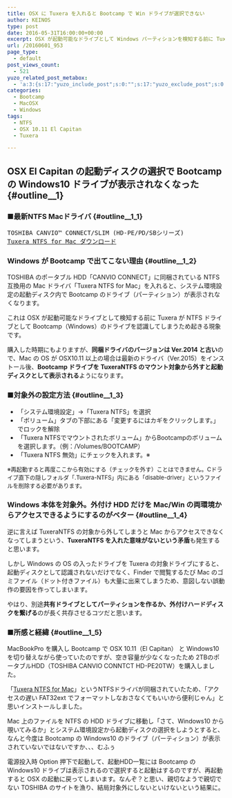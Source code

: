 ```yaml
---
title: OSX に Tuxera を入れると Bootcamp で Win ドライブが選択できない
author: KEINOS
type: post
date: 2016-05-31T16:00:00+00:00
excerpt: OSX が起動可能なドライブとして Windows パーティションを検知する前に Tuxera が NTFS ドライブとして Bootcamp（Windows）のドライブを認識してしまうため起きる現象です。
url: /20160601_953
page_type:
  - default
post_views_count:
  - 521
yuzo_related_post_metabox:
  - 'a:3:{s:17:"yuzo_include_post";s:0:"";s:17:"yuzo_exclude_post";s:0:"";s:21:"yuzo_disabled_related";N;}'
categories:
  - Bootcamp
  - MacOSX
  - Windows
tags:
  - NTFS
  - OSX 10.11 El Capitan
  - Tuxera

---
```

## OSX El Capitan の起動ディスクの選択で Bootcamp の Windows10 ドライブが表示されなくなった {#outline__1}

### ■最新NTFS Macドライバ {#outline__1_1}

<pre>TOSHIBA CANVIO&#8482; CONNECT/SLIM (HD-PE/PD/SBシリーズ)
<a href="http://www.toshiba-personalstorage.net/support/download/hdd/driver/TuxeraNTFS_mac.htm" target="_blank">Tuxera NTFS for Mac ダウンロード</a>
</pre>

### Windows が Bootcamp で出てこない理由 {#outline__1_2}

TOSHIBA のポータブル HDD「CANVIO CONNECT」に同梱されている NTFS 互換用の Mac ドライバ「Tuxera NTFS for Mac」を入れると、システム環境設定の起動ディスク内で Bootcamp のドライブ（パーティション）が表示されなくなります。

これは OSX が起動可能なドライブとして検知する前に Tuxera が NTFS ドライブとして Bootcamp（Windows）のドライブを認識してしまうため起きる現象です。

購入した時期にもよりますが、**同梱ドライバのバージョンは Ver.2014 と古い**ので、Mac の OS が OSX10.11 以上の場合は最新のドライバ（Ver.2015）をインストール後、**Bootcamp ドライブを TuxeraNTFS のマウント対象から外すと起動ディスクとして表示される**ようになります。

### ■対象外の設定方法 {#outline__1_3}

  * 「システム環境設定」->「Tuxera NTFS」を選択
  * 「ボリューム」タブの下部にある「変更するにはカギをクリックします。」でロックを解除
  * 「Tuxera NTFSでマウントされたボリューム」からBootcampのボリュームを選択します。（例：/Volumes/BOOTCAMP）
  * 「Tuxera NTFS 無効」にチェックを入れます。※

<span style="font-size:small;" class="deco">※再起動すると再度ここから有効にする（チェックを外す）ことはできません。Cドライブ直下の隠しフォルダ「.Tuxera-NTFS」内にある「disable-driver」というファイルを削除する必要があります。</span>

### Windows 本体を対象外。外付け HDD だけを Mac/Win の両環境からアクセスできるようにするのがベター {#outline__1_4}

逆に言えば TuxeraNTFS の対象から外してしまうと Mac からアクセスできなくなってしまうという、**TuxeraNTFS を入れた意味がないという矛盾**も発生すると思います。

しかし Windows の OS の入ったドライブを Tuxera の対象ドライブにすると、起動ディスクとして認識されないだけでなく、Finder で閲覧するたび Mac のゴミファイル（ドット付きファイル）も大量に出来てしまうため、意図しない誤動作の要因を作ってしまいます。

やはり、別途**共有ドライブとしてパーティションを作るか、外付けハードディスクを繋げる**のが長く共存させるコツだと思います。

### ■所感と経緯 {#outline__1_5}

MacBookPro を購入し Bootcamp で OSX 10.11（El Capitan） と Windows10 を切り替えながら使っていたのですが、空き容量が少なくなったため 2TBのポータブルHDD（TOSHIBA CANVIO CONNTCT HD-PE20TW）を購入しました。

「<a href="http://www.toshiba-personalstorage.net/support/download/hdd/driver/TuxeraNTFS_mac.htm" target="_blank">Tuxera NTFS for Mac</a>」というNTFSドライバが同梱されていたため、「アクセスの遅い FAT32ext でフォーマットしなおさなくてもいいから便利じゃん」と思いインストールしました。

Mac 上のファイルを NTFS の HDD ドライブに移動し「さて、Windows10 から覗いてみるか」とシステム環境設定から起動ディスクの選択をしようとすると、なんと今度は Bootcamp の Windows10 のドライブ（パーティション）が表示されていないではないですか、、、むふぅ

電源投入時 Option 押下で起動して、起動HDD一覧には Bootcamp の Windows10 ドライブは表示されるので選択すると起動はするのですが、再起動すると OSX の起動に戻ってしまいます。なんぞ？と思い、親切なようで親切でない TOSHIBA のサイトを漁り、結局対象外にしないといけないという結果に。